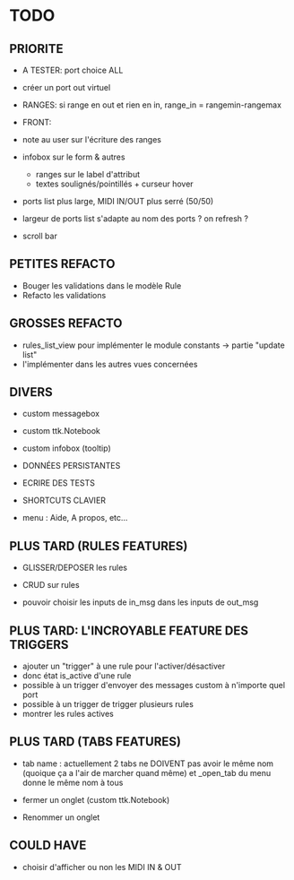 # TODO

## PRIORITE

- A TESTER: port choice ALL

- créer un port out virtuel

- RANGES: si range en out et rien en in, range_in = rangemin-rangemax

- FRONT:
- note au user sur l'écriture des ranges
- infobox sur le form & autres
    - ranges sur le label d'attribut
    - textes soulignés/pointillés + curseur hover
- ports list plus large, MIDI IN/OUT plus serré (50/50)
- largeur de ports list s'adapte au nom des ports ? on refresh ?
- scroll bar

## PETITES REFACTO

- Bouger les validations dans le modèle Rule
- Refacto les validations

## GROSSES REFACTO

- rules_list_view pour implémenter le module constants -> partie "update list"
- l'implémenter dans les autres vues concernées

## DIVERS

- custom messagebox
- custom ttk.Notebook
- custom infobox (tooltip)

- DONNÉES PERSISTANTES

- ECRIRE DES TESTS

- SHORTCUTS CLAVIER

- menu : Aide, A propos, etc...

## PLUS TARD (RULES FEATURES)

- GLISSER/DEPOSER les rules
- CRUD sur rules

- pouvoir choisir les inputs de in_msg dans les inputs de out_msg

## PLUS TARD: L'INCROYABLE FEATURE DES TRIGGERS

- ajouter un "trigger" à une rule pour l'activer/désactiver
- donc état is_active d'une rule
- possible à un trigger d'envoyer des messages custom à n'importe quel port
- possible à un trigger de trigger plusieurs rules
- montrer les rules actives

## PLUS TARD (TABS FEATURES)

- tab name : actuellement 2 tabs ne DOIVENT pas avoir le même nom (quoique ça
a l'air de marcher quand même) et \_open_tab du menu donne le même nom à tous

- fermer un onglet (custom ttk.Notebook)
- Renommer un onglet

## COULD HAVE

- choisir d'afficher ou non les MIDI IN & OUT
